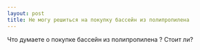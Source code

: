 ```yaml
---
layout: post 
title: Не могу решиться на покупку бассейн из полипропилена 
--- 
```

Что думаете о покупке бассейн из полипропилена ? Стоит ли?